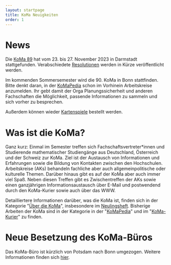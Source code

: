```yaml
---
layout: startpage
title: KoMa Neuigkeiten
order: 1
---
```


# News

Die [KoMa 89](https://komapedia.org/wiki/KoMa_89) hat vom 23. bis 27. November 2023 in Darmstadt stattgefunden. Verabschiedete [Resolutionen](./publikationen/resolutionen) werden in Kürze veröffentlicht werden.

Im kommenden Sommersemester wird die 90. KoMa in Bonn stattfinden.
Bitte denkt daran, in der [KoMaPedia](https://komapedia.org/wiki/KoMa_90) schon im Vorhinein Arbeitskreise anzumelden.
Ihr gebt damit der Orga Planungssicherheit und anderen Fachschaften die Möglichkeit, passende Informationen zu sammeln und sich vorher zu besprechen.

Außerdem können wieder [Kartenspiele](./publikationen/kartenspiel/) bestellt werden.


# Was ist die KoMa?

Ganz kurz: Einmal im Semester treffen sich Fachschaftsvertreter\*innen und Studierende mathematischer Studiengänge aus Deutschland, Österreich und der Schweiz zur KoMa.
Ziel ist der Austausch von Informationen und Erfahrungen sowie die Bildung von Kontakten zwischen den Hochschulen.
Arbeitskreise (AKs) behandeln fachliche aber auch allgemeinpolitische oder kulturelle Themen. Darüber hinaus gibt es auf der KoMa aber auch immer viel Spaß.
Neben diesen Treffen gibt es Zwischentreffen der AKs sowie einen ganzjährigen Informationsaustausch über E-Mail und postwendend durch den KoMa-Kurier sowie auch über das WWW.

Detailliertere Informationen darüber, was die KoMa ist, finden sich in der Kategorie "[Über die KoMa](./ueber_die_koma/)", insbesondere im [Neulingsheft](./publikationen/neulingsheft/). 
Bisherige Arbeiten der KoMa sind in der Kategorie in der "[KoMaPedia](./KoMaPedia/)" und im "[KoMa-Kurier](./publikationen/koma-kurier/)" zu finden.

# Neue Besetzung des KoMa-Büros
Das KoMa-Büro ist kürzlich von Potsdam nach Bonn umgezogen.
Weitere Informationen finden sich [hier](./kommunikation/koma-buero/).
